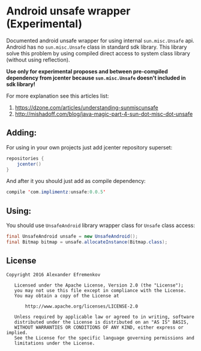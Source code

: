 Android unsafe wrapper (Experimental)
======================

Documented android unsafe wrapper for using internal `sun.misc.Unsafe` api.
Android has no `sun.misc.Unsafe` class in standard sdk library.
This library solve this problem by using compiled direct access to system class library (without using reflection).

**Use only for experimental proposes and between pre-compiled dependency from jcenter because `sun.misc.Unsafe` doesn't included in sdk library!**

For more explanation see this articles list:

1. https://dzone.com/articles/understanding-sunmiscunsafe
2. http://mishadoff.com/blog/java-magic-part-4-sun-dot-misc-dot-unsafe

Adding:
------------------
For using in your own projects just add jcenter repository superset:

```java
repositories {
    jcenter()
}
```
And after it you should just add as compile dependency:

```java
compile 'com.implimentz:unsafe:0.0.5'
```

Using:
-----------------

You should use `UnsafeAndroid` library wrapper class for `Unsafe` class access:

```java
final UnsafeAndroid unsafe = new UnsafeAndroid();
final Bitmap bitmap = unsafe.allocateInstance(Bitmap.class);
```

## License
```
Copyright 2016 Alexander Efremenkov

   Licensed under the Apache License, Version 2.0 (the "License");
   you may not use this file except in compliance with the License.
   You may obtain a copy of the License at

       http://www.apache.org/licenses/LICENSE-2.0

   Unless required by applicable law or agreed to in writing, software
   distributed under the License is distributed on an "AS IS" BASIS,
   WITHOUT WARRANTIES OR CONDITIONS OF ANY KIND, either express or implied.
   See the License for the specific language governing permissions and
   limitations under the License.
```
